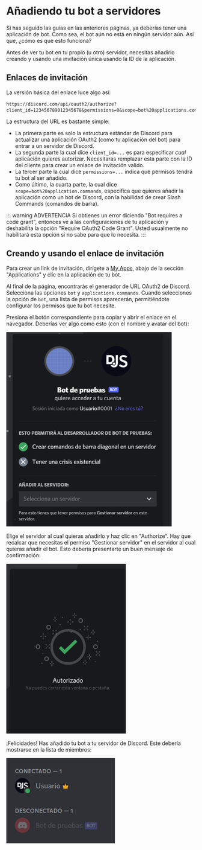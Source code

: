# Añadiendo tu bot a servidores

Si has seguido las guías en las anteriores páginas, ya deberías tener una aplicación de bot. Como sea, el bot aún no está en ningún servidor aún. Así que, ¿cómo es que esto funciona?

Antes de ver tu bot en tu propio (u otro) servidor, necesitas añadirlo creando y usando una invitación única usando la ID de la aplicación.

## Enlaces de invitación

La versión básica del enlace luce algo así:

```
https://discord.com/api/oauth2/authorize?client_id=123456789012345678&permissions=0&scope=bot%20applications.commands
```

La estructura del URL es bastante simple:

* La primera parte es solo la estructura estándar de Discord para actualizar una aplicación OAuth2 (como tu aplicación del bot) para entrar a un servidor de Discord.
* La segunda parte la cual dice `client_id=...` es para especificar _cual_ aplicación quieres autorizar. Necesitaras remplazar esta parte con la ID del cliente para crear un enlace de invitación valido.
* La tercer parte la cual dice `permissions=...` indica que permisos tendrá tu bot al ser añadido.
* Como último, la cuarta parte, la cual dice `scope=bot%20application.commands`, especifica que quieres añadir la aplicación como un bot de Discord, con la habilidad de crear Slash Commands (comandos de barra).

::: warning ADVERTENCIA
Si obtienes un error diciendo "Bot requires a code grant", entonces ve a las configuraciones de tu aplicación y deshabilita la opción "Require OAuth2 Code Grant". Usted usualmente no habilitará esta opción si no sabe para que lo necesita.
:::

## Creando y usando el enlace de invitación

Para crear un link de invitación, dirígete a [My Apps](https://discord.com/developers/applications/me), abajo de la sección "Applications" y clic en la aplicación de tu bot.

Al final de la página, encontrarás el generador de URL OAuth2 de Discord. Selecciona las opciones `bot` y `applications.commands`. Cuando selecciones la opción de `bot`, una lista de permisos aparecerán, permitiéndote configurar los permisos que tu bot necesite.

Presiona el botón correspondiente para copiar y abrir el enlace en el navegador. Deberías ver algo como esto (con el nombre y avatar del bot):

![Página de autorización](./images/bot-auth-page.png)

Elige el servidor al cual quieras añadirlo y haz clic en "Authorize". Hay que recalcar que necesitas el permiso "Gestionar servidor" en el servidor al cual quieras añadir el bot. Esto debería presentarte un buen mensaje de confirmación:


![Bot autorizado](./images/bot-authorized.png)

¡Felicidades! Has añadido tu bot a tu servidor de Discord. Este debería mostrarse en la lista de miembros:

![Bot en la lista de miembros](./images/bot-in-memberlist.png)
